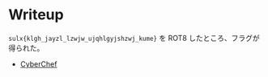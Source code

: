 # Writeup

`sulx{klgh_jayzl_lzwjw_ujqhlgyjshzwj_kume}` を ROT8 したところ、フラグが得られた。

* [CyberChef](https://gchq.github.io/CyberChef/#recipe=ROT13(true,true,false,8)&input=c3VseHtrbGdoX2pheXpsX2x6d2p3X3VqcWhsZ3lqc2h6d2pfa3VtZX0)

<!-- actf{stop_right_there_cryptographer_scum} -->
